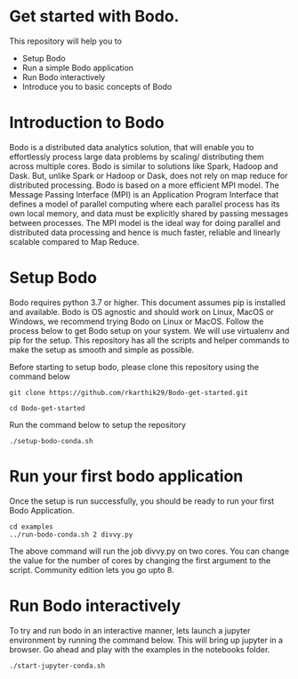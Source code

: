 # Get started with Bodo. 
This repository will help you to 

 - Setup Bodo
 - Run a simple Bodo application
 - Run Bodo interactively
 - Introduce you to  basic concepts of Bodo

# Introduction to Bodo
Bodo is a distributed data analytics solution, that will enable you to effortlessly process large data problems by scaling/ distributing them across multiple cores. Bodo is similar to solutions like Spark, Hadoop and Dask. But, unlike Spark or Hadoop or Dask, does not rely on map reduce for distributed processing. Bodo is based on a more efficient MPI  model. The Message Passing Interface (MPI) is an Application Program Interface that defines a model of parallel computing where each parallel process has its own local memory, and data must be explicitly shared by passing messages between processes.  The MPI model is the ideal way for doing parallel and distributed data processing and hence is much faster, reliable and linearly scalable compared to Map Reduce.

# Setup Bodo
Bodo requires python 3.7 or higher. This document assumes pip is installed and available. Bodo is OS agnostic and should work on Linux, MacOS or Windows, we recommend trying Bodo on Linux or MacOS. Follow the process below to get Bodo setup on your system. We will use virtualenv and pip for the setup. This repository has all the scripts and helper commands to make the setup as smooth and simple as possible.

Before starting to setup bodo, please clone this repository using the command below

    git clone https://github.com/rkarthik29/Bodo-get-started.git
    
    cd Bodo-get-started

Run the command below to setup the repository

    ./setup-bodo-conda.sh


# Run your first bodo application
Once the setup is run successfully, you should be ready to run your first Bodo Application. 

    cd examples
    ../run-bodo-conda.sh 2 divvy.py
    
The above command will run the job divvy.py on two cores. You can change the value for the number of cores by changing the first argument to the script. Community edition lets you go upto 8.

# Run Bodo interactively

To try and run bodo in an interactive manner, lets launch a jupyter environment by running the command below. This will bring up jupyter in a browser. Go ahead and play with the examples in the notebooks folder.

    ./start-jupyter-conda.sh
    
